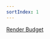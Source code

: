 ```yaml
---
sortIndex: 1
---
```


[Render Budget](onenote:General%20Dev.one#Render%20Budget&section-id={0C3C952F-344E-4C5C-917E-09ECF5C23F08}&page-id={BD70D41E-7F1F-4321-9D99-2E057DA5382A}&end&base-path=https://kitelightning-my.sharepoint.com/personal/ikrima_kiteandlightning_la/Documents/KiteLightning/Bebylon)
